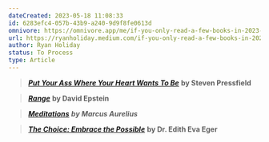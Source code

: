 ```yaml
---
dateCreated: 2023-05-18 11:08:33
id: 6283efc4-057b-43b9-a240-9d9f8fe0613d
omnivore: https://omnivore.app/me/if-you-only-read-a-few-books-in-2023-read-these-by-ryan-holiday--1882f67d25c
url: https://ryanholiday.medium.com/if-you-only-read-a-few-books-in-2023-read-these-960064707d6e
author: Ryan Holiday
status: To Process
type: Article
---
```



> ​[**_Put Your Ass Where Your Heart Wants To Be_**](https://click.convertkit-mail4.com/lmu0k793rzimh0ze596t6/9qhzhnhg867onpu9/aHR0cHM6Ly93d3cudGhlcGFpbnRlZHBvcmNoLmNvbS9wcm9kdWN0cy9wdXQteW91ci1hc3Mtd2hlcmUteW91ci1oZWFydC13YW50cy10by1iZT9fcG9zPTEmX3NpZD1iYTViYTdiNzAmX3NzPXI=) **by Steven Pressfield** 


> ​[**_Range_**](https://click.convertkit-mail4.com/lmu0k793rzimh0ze596t6/reh8hohqp38gnkb2/aHR0cHM6Ly93d3cudGhlcGFpbnRlZHBvcmNoLmNvbS9wcm9kdWN0cy9zZWxmaGVscDE3P19wb3M9MSZfc2lkPTJiYmQyZTVhOSZfc3M9cg==) **by David Epstein** 


> ​[**_Meditations_**](https://click.convertkit-mail4.com/lmu0k793rzimh0ze596t6/m2h7h5hoxqrdw6sm/aHR0cHM6Ly9zdG9yZS5kYWlseXN0b2ljLmNvbS9wYWdlcy9tZWRpdGF0aW9ucw==) **_by Marcus Aurelius_** 


> ​[**_The Choice: Embrace the Possible_**](https://click.convertkit-mail4.com/lmu0k793rzimh0ze596t6/7qh7h8h0e6gr3xsz/aHR0cHM6Ly93d3cudGhlcGFpbnRlZHBvcmNoLmNvbS9wcm9kdWN0cy9jaG9pY2UtZW1icmFjZS10aGUtcG9zc2libGU%5FX3Bvcz0xJl9zaWQ9MDUzMjNmMDk4Jl9zcz1y) **by Dr. Edith Eva Eger** 


